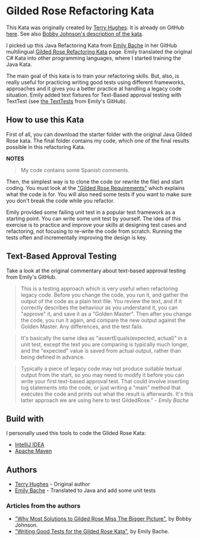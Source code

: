 # Gilded Rose Refactoring Kata

This Kata was originally created by [Terry Hughes](http://twitter.com/TerryHughes). It is already on GitHub [here](https://github.com/NotMyself/GildedRose). See also [Bobby Johnson's description of the kata](http://iamnotmyself.com/2011/02/13/refactor-this-the-gilded-rose-kata/).

I picked up this Java Refactoring Kata from [Emily Bache](https://twitter.com/emilybache) in her GitHub multilingual [Gilded Rose Refactoring Kata](https://github.com/emilybache/GildedRose-Refactoring-Kata) page. Emily translated the original C# Kata into other programming languages, where I started training the Java Kata.

The main goal of this kata is to train your refactoring skills. But, also, is really useful for practicing writing good tests using different frameworks, approaches and it gives you a  better practice at handling a legacy code situation. Emily added text fixtures for Text-Based approval testing with TextTest (see [the TextTests](https://github.com/emilybache/GildedRose-Refactoring-Kata/tree/master/texttests) from Emily's GitHub).


## How to use this Kata

First of all, you can download the starter folder with the original Java Gilded Rose kata. The final folder contains my code, which one of the final results possible in this refactoring Kata.

**NOTES**
>My code contains some Spanish comments.

Then, the simplest way is to clone the code (or rewrite the file) and start coding. You must look at the ["Gilded Rose Requirements"](https://github.com/guimarbe/GildedRose-Refactoring-Kata/GildedRoseRequirements.txt) which explains what the code is for. You will also need some tests if you want to make sure you don't break the code while you refactor.

Emily provided some failing unit test in a popular test framework as a starting point. You can write some unit test by yourself. The idea of this exercise is to practice and improve your skills at designing test cases and refactoring, not focusing to re-write the code from scratch. Running the tests often and incrementally improving the design is key.


## Text-Based Approval Testing
Take a look at the original commentary about text-based approval testing from Emily's GitHub. 

>This is a testing approach which is very useful when refactoring legacy code. Before you change the code, you run it, and gather the output of the code as a plain text file. You review the text, and if it correctly describes the behaviour as you understand it, you can "approve" it, and save it as a "Golden Master". Then after you change the code, you run it again, and compare the new output against the Golden Master. Any differences, and the test fails.

>It's basically the same idea as "assertEquals(expected, actual)" in a unit test, except the text you are comparing is typically much longer, and the "expected" value is saved from actual output, rather than being defined in advance.

>Typically a piece of legacy code may not produce suitable textual output from the start, so you may need to modify it before you can write your first text-based approval test. That could involve inserting log statements into the code, or just writing a "main" method that executes the code and prints out what the result is afterwards. It's this latter approach we are using here to test GildedRose."
	- *Emily Bache*

## Build with
I personally used this tools to code the Gilded Rose Kata:
* [IntelliJ IDEA](https://www.jetbrains.com/es-es/idea/)
* [Apache Maven](https://maven.apache.org/)

## Authors
* [Terry Hughes](http://twitter.com/TerryHughes) - Original author
* [Emily Bache](https://twitter.com/emilybache) - Translated to Java and add some unit tests

### Articles from the authors
* ["Why Most Solutions to Gilded Rose Miss The Bigger Picture"](http://iamnotmyself.com/2012/12/07/why-most-solutions-to-gilded-rose-miss-the-bigger-picture), by Bobby Johnson.
* ["Writing Good Tests for the Gilded Rose Kata"](http://coding-is-like-cooking.info/2013/03/writing-good-tests-for-the-gilded-rose-kata/), by Emily Bache.
